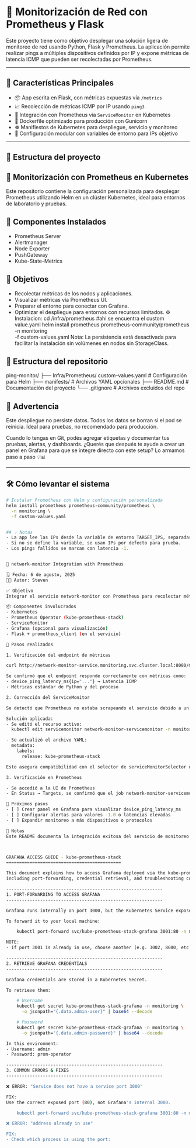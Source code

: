 # 📡 Monitorización de Red con Prometheus y Flask

Este proyecto tiene como objetivo desplegar una solución ligera de monitoreo de red usando Python, Flask y Prometheus. La aplicación permite realizar pings a múltiples dispositivos definidos por IP y expone métricas de latencia ICMP que pueden ser recolectadas por Prometheus.

---

## 🚀 Características Principales

- 📦 App escrita en Flask, con métricas expuestas vía `/metrics`
- 📈 Recolección de métricas ICMP por IP usando `ping3`
- 🧠 Integración con Prometheus vía `ServiceMonitor` en Kubernetes
- 🐳 Dockerfile optimizado para producción con Gunicorn
- ☸️ Manifiestos de Kubernetes para despliegue, servicio y monitoreo
- 🔧 Configuración modular con variables de entorno para IPs objetivo

---

## 🧬 Estructura del proyecto




## 📘 Monitorización con Prometheus en Kubernetes
Este repositorio contiene la configuración personalizada para desplegar Prometheus utilizando Helm en un clúster Kubernetes, ideal para entornos de laboratorio y pruebas.

## 🔧 Componentes Instalados
- Prometheus Server
- Alertmanager
- Node Exporter
- PushGateway
- Kube-State-Metrics

## 🎯 Objetivos
- Recolectar métricas de los nodos y aplicaciones.
- Visualizar métricas vía Prometheus UI.
- Preparar el entorno para conectar con Grafana.
- Optimizar el despliegue para entornos con recursos limitados.
⚙️ Instalacion:
cd /infra/prometheus #ahi se encuentra el custom value.yaml
helm install prometheus prometheus-community/prometheus \
  -n monitoring \
  -f custom-values.yaml
Nota: La persistencia está desactivada para facilitar la instalación sin volúmenes en nodos sin StorageClass.

## 📁 Estructura del repositorio

ping-monitor/
├── Infra/Prometheus/ custom-values.yaml         # Configuración para Helm
├── manifests/                 # Archivos YAML opcionales
├── README.md                  # Documentación del proyecto
└── .gitignore                 # Archivos excluidos del repo


## 🚨 Advertencia
Este despliegue no persiste datos. Todos los datos se borran si el pod se reinicia. Ideal para pruebas, no recomendado para producción.

Cuando lo tengas en Git, podés agregar etiquetas y documentar tus pruebas, alertas, y dashboards. ¿Querés que después te ayude a crear un panel en Grafana para que se integre directo con este setup? Lo armamos paso a paso 💡📊


---

## 🛠 Cómo levantar el sistema

```bash
# Instalar Prometheus con Helm y configuración personalizada
helm install prometheus prometheus-community/prometheus \
  -n monitoring \
  -f custom-values.yaml


## 💡 Notas
- La app lee las IPs desde la variable de entorno TARGET_IPS, separadas por comas.
- Si no se define la variable, se usan IPs por defecto para prueba.
- Los pings fallidos se marcan con latencia -1.


📘 network-monitor Integration with Prometheus

🗓️ Fecha: 6 de agosto, 2025  
🧑‍💻 Autor: Steven

✅ Objetivo
Integrar el servicio network-monitor con Prometheus para recolectar métricas de latencia ICMP hacia dispositivos de red.

📦 Componentes involucrados
- Kubernetes
- Prometheus Operator (kube-prometheus-stack)
- ServiceMonitor
- Grafana (opcional para visualización)
- Flask + prometheus_client (en el servicio)

🔧 Pasos realizados

1. Verificación del endpoint de métricas

curl http://network-monitor-service.monitoring.svc.cluster.local:8080/metrics

Se confirmó que el endpoint responde correctamente con métricas como:
- device_ping_latency_ms{ip="..."} → Latencia ICMP
- Métricas estándar de Python y del proceso

2. Corrección del ServiceMonitor

Se detectó que Prometheus no estaba scrapeando el servicio debido a un label incorrecto.

Solución aplicada:
- Se editó el recurso activo:
  kubectl edit servicemonitor network-monitor-servicemonitor -n monitoring

- Se actualizó el archivo YAML:
  metadata:
    labels:
      release: kube-prometheus-stack

Esto asegura compatibilidad con el selector de serviceMonitorSelector usado por Prometheus.

3. Verificación en Prometheus

- Se accedió a la UI de Prometheus
- En Status → Targets, se confirmó que el job network-monitor-servicemonitor aparece como UP

📌 Próximos pasos
- [ ] Crear panel en Grafana para visualizar device_ping_latency_ms
- [ ] Configurar alertas para valores -1.0 o latencias elevadas
- [ ] Expandir monitoreo a más dispositivos o protocolos

📝 Notas
Este README documenta la integración exitosa del servicio de monitoreo de red con Prometheus. El sistema ahora puede recolectar métricas de latencia ICMP y está listo para visualización y alertas.



GRAFANA ACCESS GUIDE - kube-prometheus-stack
============================================

This document explains how to access Grafana deployed via the kube-prometheus-stack Helm chart,
including port-forwarding, credential retrieval, and troubleshooting common errors.

------------------------------------------------------------
1. PORT-FORWARDING TO ACCESS GRAFANA
------------------------------------------------------------

Grafana runs internally on port 3000, but the Kubernetes Service exposes port 80.

To forward it to your local machine:

    kubectl port-forward svc/kube-prometheus-stack-grafana 3001:80 -n monitoring

NOTE:
- If port 3001 is already in use, choose another (e.g. 3002, 8080, etc.)

------------------------------------------------------------
2. RETRIEVE GRAFANA CREDENTIALS
------------------------------------------------------------

Grafana credentials are stored in a Kubernetes Secret.

To retrieve them:

    # Username
    kubectl get secret kube-prometheus-stack-grafana -n monitoring \
      -o jsonpath="{.data.admin-user}" | base64 --decode

    # Password
    kubectl get secret kube-prometheus-stack-grafana -n monitoring \
      -o jsonpath="{.data.admin-password}" | base64 --decode

In this environment:
- Username: admin
- Password: prom-operator

------------------------------------------------------------
3. COMMON ERRORS & FIXES
------------------------------------------------------------

❌ ERROR: "Service does not have a service port 3000"

FIX:
Use the correct exposed port (80), not Grafana's internal 3000.

    kubectl port-forward svc/kube-prometheus-stack-grafana 3001:80 -n monitoring

❌ ERROR: "address already in use"

FIX:
- Check which process is using the port:

     

